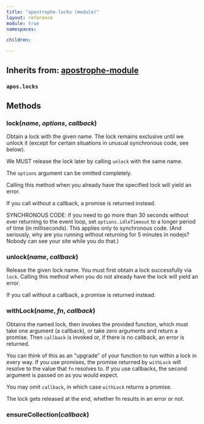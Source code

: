 ```yaml
---
title: "apostrophe-locks (module)"
layout: reference
module: true
namespaces:

children:

---
```

## Inherits from: [apostrophe-module](../apostrophe-module/index.html)
### `apos.locks`

## Methods
### lock(*name*, *options*, *callback*)
Obtain a lock with the given name. The lock remains exclusive until
we unlock it (except for certain situations in unusual synchronous code,
see below).

We MUST release the lock later by calling `unlock` with the same name.

The `options` argument can be omitted completely.

Calling this method when you already have the specified lock will
yield an error.

If you call without a callback, a promise is returned instead.

SYNCHRONOUS CODE: if you need to go more than 30 seconds without ever returning to the
event loop, set `options.idleTimeout` to a longer period of time (in milliseconds).
This applies only to synchronous code. (And seriously, why  are you running
without returning for 5 minutes in nodejs? Nobody can see your site while you do that.)
### unlock(*name*, *callback*)
Release the given lock name. You must first obtain a lock successfully
via `lock`. Calling this method when you do not already have the lock will
yield an error.

If you call without a callback, a promise is returned instead.
### withLock(*name*, *fn*, *callback*)
Obtains the named lock, then invokes the provided function,
which must take one argument (a callback), or
take zero arguments and return a promise. Then `callback`
is invoked or, if there is no callback, an error is returned.

You can think of this as an "upgrade" of your function to
run within a lock in every way. If you use promises,
the promise returned by `withLock` will resolve to the
value that `fn` resolves to. If you use callbacks, the
second argument is passed on as you would expect.

You may omit `callback`, in which case `withLock`
returns a promise.

The lock gets released at the end, whether fn results in an
error or not.
### ensureCollection(*callback*)

